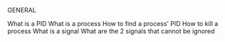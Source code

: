 GENERAL

What is a PID
What is a process
How to find a process’ PID
How to kill a process
What is a signal
What are the 2 signals that cannot be ignored
